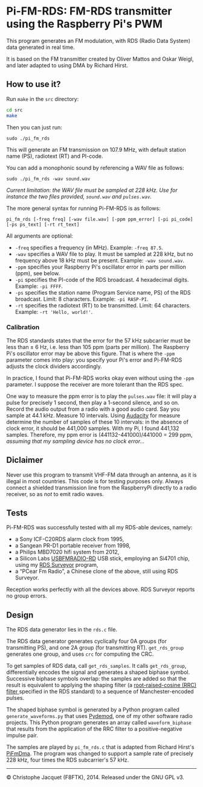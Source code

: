 Pi-FM-RDS: FM-RDS transmitter using the Raspberry Pi's PWM
==========================================================

This program generates an FM modulation, with RDS (Radio Data System) data generated in real time.

It is based on the FM transmitter created by Oliver Mattos and Oskar Weigl, and later adapted to using DMA by Richard Hirst.


## How to use it?

Run `make` in the `src` directory:

```bash
cd src
make
```

Then you can just run:

```
sudo ./pi_fm_rds
```

This will generate an FM transmission on 107.9 MHz, with default station name (PS), radiotext (RT) and PI-code.


You can add a monophonic sound by referencing a WAV file as follows:

```
sudo ./pi_fm_rds -wav sound.wav
```

*Current limitation: the WAV file must be sampled at 228 kHz. Use for instance the two files provided, `sound.wav` and `pulses.wav`.*

The more general syntax for running Pi-FM-RDS is as follows:

```
pi_fm_rds [-freq freq] [-wav file.wav] [-ppm ppm_error] [-pi pi_code] [-ps ps_text] [-rt rt_text]
```

All arguments are optional:

* `-freq` specifies a frequency (in MHz). Example: `-freq 87.5`.
* `-wav` specifies a WAV file to play. It must be sampled at 228 kHz, but no frequency above 18 kHz must be present. Example: `-wav sound.wav`.
* `-ppm` specifies your Raspberry Pi's oscillator error in parts per million (ppm), see below.
* `-pi` specifies the PI-code of the RDS broadcast. 4 hexadecimal digits. Example: `-pi FFFF`.
* `-ps` specifies the station name (Program Service name, PS) of the RDS broadcast. Limit: 8 characters. Example: `-pi RASP-PI`.
* `-rt` specifies the radiotext (RT) to be transmitted. Limit: 64 characters. Example: `-rt 'Hello, world!'`.


### Calibration

The RDS standards states that the error for the 57 kHz subcarrier must be less than ± 6 Hz, i.e. less than 105 ppm (parts per million). The Raspberry Pi's oscillator error may be above this figure. That is where the `-ppm` parameter comes into play: you specify your Pi's error and Pi-FM-RDS adjusts the clock dividers accordingly.

In practice, I found that Pi-FM-RDS works okay even without using the `-ppm` parameter. I suppose the receiver are more tolerant than the RDS spec.

One way to measure the ppm error is to play the `pulses.wav` file: it will play a pulse for precisely 1 second, then play a 1-second silence, and so on. Record the audio output from a radio with a good audio card. Say you sample at 44.1 kHz. Measure 10 intervals. Using [Audacity](http://audacity.sourceforge.net/) for measure determine the number of samples of these 10 intervals: in the absence of clock error, it should be 441,000 samples. With my Pi, I found 441,132 samples. Therefore, my ppm error is (441132-441000)/441000 = 299 ppm, *assuming that my sampling device has no clock error...*


## Diclaimer

Never use this program to transmit VHF-FM data through an antenna, as it is
illegal in most countries. This code is for testing purposes only.
Always connect a shielded transmission line from the RaspberryPi directly
to a radio receiver, so as *not* to emit radio waves.


## Tests

Pi-FM-RDS was successfully tested with all my RDS-able devices, namely:

* a Sony ICF-C20RDS alarm clock from 1995,
* a Sangean PR-D1 portable receiver from 1998,
* a Philips MBD7020 hifi system from 2012,
* a Silicon Labs [USBFMRADIO-RD](http://www.silabs.com/products/mcu/Pages/USBFMRadioRD.aspx) USB stick, employing an Si4701 chip, using my [RDS Surveyor](http://rds-surveyor.sourceforge.net/) program,
* a “PCear Fm Radio”, a Chinese clone of the above, still using RDS Surveyor.

Reception works perfectly with all the devices above. RDS Surveyor reports no group errors.


## Design

The RDS data generator lies in the `rds.c` file.

The RDS data generator generates cyclically four 0A groups (for transmitting PS), and one 2A group (for transmitting RT). `get_rds_group` generates one group, and uses `crc` for computing the CRC.

To get samples of RDS data, call `get_rds_samples`. It calls `get_rds_group`, differentially encodes the signal and generates a shaped biphase symbol. Successive biphase symbols overlap: the samples are added so that the result is equivalent to applying the shaping filter (a [root-raised-cosine (RRC) filter ](http://en.wikipedia.org/wiki/Root-raised-cosine_filter) specified in the RDS standard) to a sequence of Manchester-encoded pulses.

The shaped biphase symbol is generated by a Python program called `generate_waveforms.py` that uses [Pydemod](https://github.com/ChristopheJacquet/Pydemod), one of my other software radio projects. This Python program generates an array called `waveform_biphase` that results from the application of the RRC filter to a positive-negative impulse pair.

The samples are played by `pi_fm_rds.c` that is adapted from Richard Hirst's [PiFmDma](https://github.com/richardghirst/PiBits/tree/master/PiFmDma). The program was changed to support a sample rate of precisely 228 kHz, four times the RDS subcarrier's 57 kHz.



--------

© Christophe Jacquet (F8FTK), 2014. Released under the GNU GPL v3.